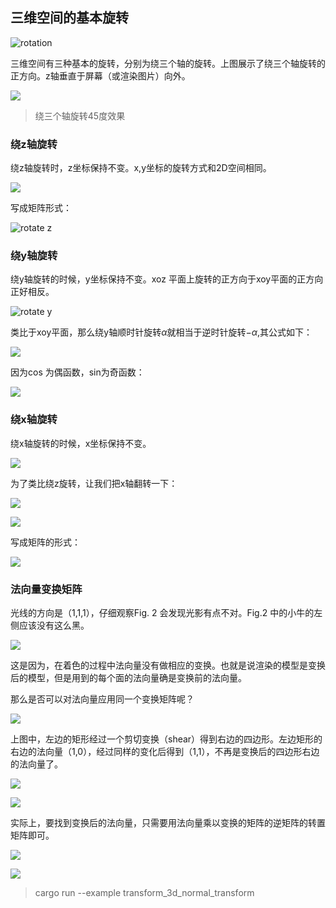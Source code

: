 

## 三维空间的基本旋转

![rotation](./rotation.svg)

三维空间有三种基本的旋转，分别为绕三个轴的旋转。上图展示了绕三个轴旋转的正方向。z轴垂直于屏幕（或渲染图片）向外。

![](./output.png)
> 绕三个轴旋转45度效果

### 绕z轴旋转

绕z轴旋转时，z坐标保持不变。x,y坐标的旋转方式和2D空间相同。

![](./rotate_z_1.svg)
<!--
{ (x'=cos(alpha)x-sin(alpha)y),(y'=sin(alpha)x+cos(alpha)y):}
-->

写成矩阵形式：

![rotate z](./rotate-z.svg)

<!--
[[cos(alpha),-sin(alpha),0,0],
 [sin(alpha),cos(alpha),0,0],
 [0         ,0         ,1,0],
 [0         ,0         ,0,1]]
((x),(y),(z),(1)) = 
((x'),(y'),(z'),(1))
-->


### 绕y轴旋转

绕y轴旋转的时候，y坐标保持不变。xoz 平面上旋转的正方向于xoy平面的正方向正好相反。

![rotate y](./rotate_y.svg)

类比于xoy平面，那么绕y轴顺时针旋转$`\alpha`$就相当于逆时针旋转$`-\alpha`$,其公式如下：
<!--
[[cos(-alpha),0,-sin(-alpha),0],
 [0         ,1         ,0,0],
 [sin(-alpha),0,cos(-alpha),0],
 [0         ,0         ,0,1]]
((x),(y),(z),(1)) = 
((x'),(y'),(z'),(1))
-->
![](./rotate_y_1.svg)

因为cos 为偶函数，sin为奇函数：
<!--
[[cos(alpha),0,sin(alpha),0],
 [0         ,1         ,0,0],
 [-sin(alpha),0,cos(alpha),0],
 [0         ,0         ,0,1]]
((x),(y),(z),(1)) =
((x'),(y'),(z'),(1))
-->
![](./rotate_y_2.svg)


### 绕x轴旋转

绕x轴旋转的时候，x坐标保持不变。

![](./rotate_x.svg)

为了类比绕z旋转，让我们把x轴翻转一下：

![](./rotate_x_1.svg)

<!--

{ (z'=cos(-alpha)z-sin(-alpha)y),(y'=sin(-alpha)z+cos(-alpha)y):}
rArr 
{ (z'=cos(alpha)z+sin(alpha)y),(y'=-sin(alpha)z+cos(alpha)y):}
-->
![](./rotate_x_2.svg)

写成矩阵的形式：
<!--
[[1,          0,          0,0],
 [0, cos(alpha),-sin(alpha),0],
 [0, sin(alpha), sin(alpha),0],
 [0,          0,          0,1]
]((x),(y),(z),(1)) = ((x'),(y'),(z'),(1))
-->
![](./rotate_x_3.svg)

### 法向量变换矩阵

光线的方向是（1,1,1），仔细观察Fig. 2 会发现光影有点不对。Fig.2 中的小牛的左侧应该没有这么黑。

![](./output.png)

这是因为，在着色的过程中法向量没有做相应的变换。也就是说渲染的模型是变换后的模型，但是用到的每个面的法向量确是变换前的法向量。

那么是否可以对法向量应用同一个变换矩阵呢？

![](./normal_1.svg)

上图中，左边的矩形经过一个剪切变换（shear）得到右边的四边形。左边矩形的右边的法向量（1,0），经过同样的变化后得到（1,1），不再是变换后的四边形右边的法向量了。
<!--
Shear=[[1,0],[1,1]]
-->
![](./normal_2.svg)
<!--
[[1,0],[1,1]]((1),(0))=((1),(1))
-->
![](./normal_3.svg)

实际上，要找到变换后的法向量，只需要用法向量乘以变换的矩阵的逆矩阵的转置矩阵即可。
<!--
n_m = (M^(-1))^(T)n
-->
![](./normal_4.svg)

![](normal.png)
>cargo run --example transform_3d_normal_transform




